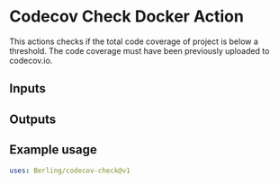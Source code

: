 # Codecov Check Docker Action

This actions checks if the total code coverage of project is below a threshold. The code coverage must have been previously uploaded to codecov.io.

## Inputs

## Outputs

## Example usage
```yaml
uses: Berling/codecov-check@v1
```
